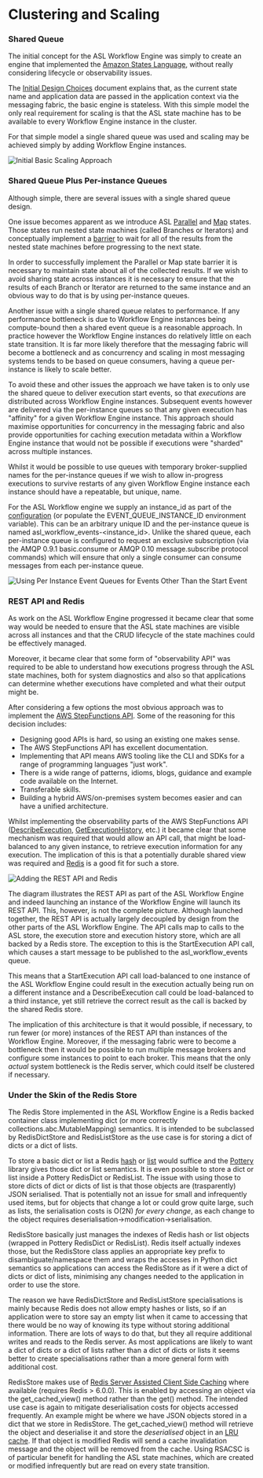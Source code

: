 # Clustering and Scaling
### Shared Queue
The initial concept for the ASL Workflow Engine was simply to create an engine that implemented the [Amazon States Language](https://states-language.net/spec.html), without really considering lifecycle or observability issues.

The [Initial Design Choices](initial_design_choices.md) document explains that, as the current state name and application data are passed in the application context via the messaging fabric, the basic engine is stateless. With this simple model the only real requirement for scaling is that the ASL state machine has to be available to every Workflow Engine instance in the cluster.

For that simple model a single shared queue was used and scaling may be achieved simply by adding Workflow Engine instances.

![Initial Basic Scaling Approach](basic-scaling.png)

### Shared Queue Plus Per-instance Queues
Although simple, there are several issues with a single shared queue design.

One issue becomes apparent as we introduce ASL [Parallel](https://states-language.net/spec.html#parallel-state) and [Map](https://states-language.net/spec.html#map-state) states. Those states run nested state machines (called Branches or Iterators) and conceptually implement a [barrier](https://en.wikipedia.org/wiki/Barrier_(computer_science)) to wait for all of the results from the nested state machines before progressing to the next state.

In order to successfully implement the Parallel or Map state barrier it is necessary to maintain state about all of the collected results. If we wish to avoid sharing state across instances it is necessary to ensure that the results of each Branch or Iterator are returned to the same instance and an obvious way to do that is by using per-instance queues.

Another issue with a single shared queue relates to performance. If any performance bottleneck is due to Workflow Engine instances being compute-bound then a shared event queue is a reasonable approach. In practice however the Workflow Engine instances do relatively little on each state transition. It is far more likely therefore that the messaging fabric will become a bottleneck and as concurrency and scaling in most messaging systems tends to be based on queue consumers, having a queue per-instance is likely to scale better.

To avoid these and other issues the approach we have taken is to only use the shared queue to deliver execution start events, so that *executions* are distributed across Workflow Engine instances. Subsequent events however are delivered via the per-instance queues so that any given execution has "affinity" for a given Workflow Engine instance. This approach should maximise opportunities for concurrency in the messaging fabric and also provide opportunities for caching execution metadata within a Workflow Engine instance that would not be possible if executions were "sharded" across multiple instances.

Whilst it would be possible to use queues with temporary broker-supplied names for the per-instance queues if we wish to allow in-progress executions to survive restarts of any given Workflow Engine instance each instance should have a repeatable, but unique, name.

For the ASL Workflow engine we supply an instance_id as part of the [configuration](configuration.md) (or populate the EVENT_QUEUE_INSTANCE_ID environment variable). This can be an arbitrary unique ID and the per-instance queue is named asl_workflow_events-&lt;instance_id&gt;. Unlike the shared queue, each per-instance queue is configured to request an exclusive subscription (via the AMQP 0.9.1 basic.consume or AMQP 0.10 message.subscribe protocol commands) which will ensure that only a single consumer can consume messages from each per-instance queue.

![Using Per Instance Event Queues for Events Other Than the Start Event](per-instance-event-queues.png)

### REST API and Redis
As work on the ASL Workflow Engine progressed it became clear that some way would be needed to ensure that the ASL state machines are visible across all instances and that the CRUD lifecycle of the state machines could be effectively managed.

Moreover, it became clear that some form of "observability API" was required to be able to understand how executions progress through the ASL state machines, both for system diagnostics and also so that applications can determine whether executions have completed and what their output might be.

After considering a few options the most obvious approach was to implement the [AWS StepFunctions API](https://docs.aws.amazon.com/step-functions/latest/apireference/Welcome.html). Some of the reasoning for this decision includes:

* Designing good APIs is hard, so using an existing one makes sense.
* The AWS StepFunctions API has excellent documentation.
* Implementing that API means AWS tooling like the CLI and SDKs for a range of programming languages "just work".
* There is a wide range of patterns, idioms, blogs, guidance and example code available on the Internet.
* Transferable skills.
* Building a hybrid AWS/on-premises system becomes easier and can have a unified architecture.

Whilst implementing the observability parts of the AWS StepFunctions API ([DescribeExecution](https://docs.aws.amazon.com/step-functions/latest/apireference/API_DescribeExecution.html), [GetExecutionHistory](https://docs.aws.amazon.com/step-functions/latest/apireference/API_GetExecutionHistory.html), etc.) it became clear that some mechanism was required that would allow an API call, that might be load-balanced to any given instance, to retrieve execution information for any execution. The implication of this is that a potentially durable shared view was required and [Redis](https://redis.io/) is a good fit for such a store.

![Adding the REST API and Redis](rest-api-and-redis.png)

The diagram illustrates the REST API as part of the ASL Workflow Engine and indeed launching an instance of the Workflow Engine will launch its REST API. This, however, is not the complete picture. Although launched together, the REST API is actually largely decoupled by design from the other parts of the ASL Workflow Engine. The API calls map to calls to the ASL store, the execution store and execution history store, which are all backed by a Redis store. The exception to this is the StartExecution API call, which causes a start message to be published to the asl_workflow_events queue.

This means that a StartExecution API call load-balanced to one instance of the ASL Workflow Engine could result in the execution actually being run on a different instance and a DescribeExecution call could be load-balanced to a third instance, yet still retrieve the correct result as the call is backed by the shared Redis store.

The implication of this architecture is that it would possible, if necessary, to run fewer (or more) instances of the REST API than instances of the Workflow Engine. Moreover, if the messaging fabric were to become a bottleneck then it would be possible to run multiple message brokers and configure some instances to point to each broker. This means that the only *actual* system bottleneck is the Redis server, which could itself be clustered if necessary.

### Under the Skin of the Redis Store
The Redis Store implemented in the ASL Workflow Engine is a Redis backed container class implementing dict (or more correctly collections.abc.MutableMapping) semantics. It is intended to be subclassed by RedisDictStore and RedisListStore as the use case is for storing a dict of dicts or a dict of lists.

To store a basic dict or list a Redis [hash](https://redislabs.com/ebook/part-1-getting-started/chapter-1-getting-to-know-redis/1-2-what-redis-data-structures-look-like/1-2-4-hashes-in-redis/) or [list](https://redislabs.com/ebook/part-1-getting-started/chapter-1-getting-to-know-redis/1-2-what-redis-data-structures-look-like/1-2-2-lists-in-redis/) would suffice and the [Pottery](https://github.com/brainix/pottery) library gives those dict or list semantics. It is even possible to store a dict or list inside a Pottery RedisDict or RedisList. The issue with using those to store dicts of dict or dicts of list is that those objects are (trasparently) JSON serialised. That is potentially not an issue for small and infrequently used items, but for objects that change a lot or could grow quite large, such as lists, the serialisation costs is O(2N) *for every change*, as each change to the object requires deserialisation->modification->serialisation.

RedisStore basically just manages the indexes of Redis hash or list objects (wrapped in Pottery RedisDict or RedisList). Redis itself actually indexes those, but the RedisStore class applies an appropriate key prefix to disambiguate/namespace them and wraps the accesses in Python dict semantics so applications can access the RedisStore as if it were a dict of dicts or dict of lists, minimising any changes needed to the application in order to use the store.

The reason we have RedisDictStore and RedisListStore specialisations is mainly because Redis does not allow empty hashes or lists, so if an application were to store say an empty list when it came to accessing that there would be no way of knowing its type without storing additional information. There are lots of ways to do that, but they all require additional writes and reads to the Redis server. As most applications are likely to want a dict of dicts or a dict of lists rather than a dict of dicts or lists it seems better to create specialisations rather than a more general form with additional cost.

RedisStore makes use of [Redis Server Assisted Client Side Caching](https://engineering.redislabs.com/posts/redis-assisted-client-side-caching-in-python/) where available (requires Redis > 6.0.0). This is enabled by accessing an object via the get_cached_view() method rather than the get() method. The intended use case is again to mitigate deserialisation costs for objects accessed frequently. An example might be where we have JSON objects stored in a dict that we store in RedisStore. The get_cached_view() method will retrieve the object and deserialise it and store the *deserialised* object in an [LRU cache](https://en.wikipedia.org/wiki/Cache_replacement_policies). If that object is modified Redis will send a cache invalidation message and the object will be removed from the cache. Using RSACSC is of particular benefit for handling the ASL state machines, which are created or modified infrequently but are read on every state transition.
